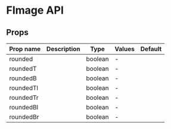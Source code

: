 # FImage API

## Props

| Prop name | Description | Type    | Values | Default |
| --------- | ----------- | ------- | ------ | ------- |
| rounded   |             | boolean | -      |         |
| roundedT  |             | boolean | -      |         |
| roundedB  |             | boolean | -      |         |
| roundedTl |             | boolean | -      |         |
| roundedTr |             | boolean | -      |         |
| roundedBl |             | boolean | -      |         |
| roundedBr |             | boolean | -      |         |
